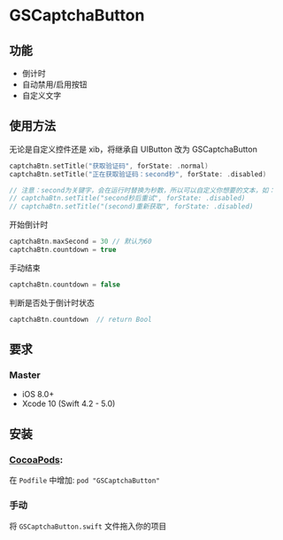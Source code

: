 # GSCaptchaButton

## 功能
* 倒计时
* 自动禁用/启用按钮
* 自定义文字

## 使用方法

无论是自定义控件还是 xib，将继承自 UIButton 改为 GSCaptchaButton

```swift
captchaBtn.setTitle("获取验证码", forState: .normal)
captchaBtn.setTitle("正在获取验证码：second秒", forState: .disabled) 

// 注意：second为关键字，会在运行时替换为秒数，所以可以自定义你想要的文本，如：
// captchaBtn.setTitle("second秒后重试", forState: .disabled)
// captchaBtn.setTitle("(second)重新获取", forState: .disabled)
```
开始倒计时
```swift
captchaBtn.maxSecond = 30 // 默认为60
captchaBtn.countdown = true
```
手动结束
```swift
captchaBtn.countdown = false
```
判断是否处于倒计时状态
```swift
captchaBtn.countdown  // return Bool
```

## 要求

### Master

- iOS 8.0+
- Xcode 10 (Swift 4.2 - 5.0)

## 安装

### [CocoaPods](http://cocoapods.org/):

在 `Podfile` 中增加:
`pod "GSCaptchaButton"`

### 手动
将 `GSCaptchaButton.swift` 文件拖入你的项目 


